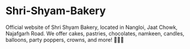 # Shri-Shyam-Bakery
Official website of Shri Shyam Bakery, located in Nangloi, Jaat Chowk, Najafgarh Road. We offer cakes, pastries, chocolates, namkeen, candles, balloons, party poppers, crowns, and more! 🍰🎈🎉
